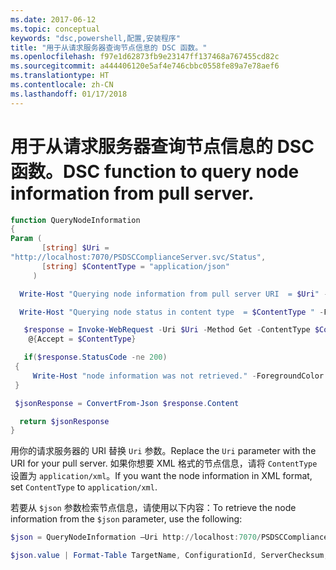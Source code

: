 ```yaml
---
ms.date: 2017-06-12
ms.topic: conceptual
keywords: "dsc,powershell,配置,安装程序"
title: "用于从请求服务器查询节点信息的 DSC 函数。"
ms.openlocfilehash: f97e1d62873fb9e23147ff137468a767455cd82c
ms.sourcegitcommit: a444406120e5af4e746cbbc0558fe89a7e78aef6
ms.translationtype: HT
ms.contentlocale: zh-CN
ms.lasthandoff: 01/17/2018
---
```

# <a name="dsc-function-to-query-node-information-from-pull-server"></a><span data-ttu-id="8b8c3-103">用于从请求服务器查询节点信息的 DSC 函数。</span><span class="sxs-lookup"><span data-stu-id="8b8c3-103">DSC function to query node information from pull server.</span></span>

```powershell
function QueryNodeInformation
{
Param (      
       [string] $Uri =
"http://localhost:7070/PSDSCComplianceServer.svc/Status",                         
       [string] $ContentType = "application/json"           
     )

  Write-Host "Querying node information from pull server URI  = $Uri" -ForegroundColor Green

  Write-Host "Querying node status in content type  = $ContentType " -ForegroundColor Green

   $response = Invoke-WebRequest -Uri $Uri -Method Get -ContentType $ContentType -UseDefaultCredentials -Headers 
    @{Accept = $ContentType}

   if($response.StatusCode -ne 200)
 {
     Write-Host "node information was not retrieved." -ForegroundColor Red
 }

 $jsonResponse = ConvertFrom-Json $response.Content

  return $jsonResponse
}
```

<span data-ttu-id="8b8c3-104">用你的请求服务器的 URI 替换 `Uri` 参数。</span><span class="sxs-lookup"><span data-stu-id="8b8c3-104">Replace the `Uri` parameter with the URI for your pull server.</span></span> <span data-ttu-id="8b8c3-105">如果你想要 XML 格式的节点信息，请将 `ContentType` 设置为 `application/xml`。</span><span class="sxs-lookup"><span data-stu-id="8b8c3-105">If you want the node information in XML format, set `ContentType` to `application/xml`.</span></span>

<span data-ttu-id="8b8c3-106">若要从 `$json` 参数检索节点信息，请使用以下内容：</span><span class="sxs-lookup"><span data-stu-id="8b8c3-106">To retrieve the node information from the `$json` parameter, use the following:</span></span>

```powershell
$json = QueryNodeInformation –Uri http://localhost:7070/PSDSCComplianceServer.svc/Status 

$json.value | Format-Table TargetName, ConfigurationId, ServerChecksum, NodeCompliant, LastComplianceTime, StatusCode
```

